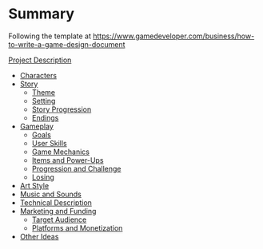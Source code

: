 # Summary

Following the template at https://www.gamedeveloper.com/business/how-to-write-a-game-design-document

[Project Description]()

- [Characters]()
- [Story]()
  - [Theme](story/theme.md)
  - [Setting]()
  - [Story Progression](story/progression.md)
  - [Endings](story/endings.md)
- [Gameplay]()
  - [Goals]()
  - [User Skills]()
  - [Game Mechanics]()
  - [Items and Power-Ups]()
  - [Progression and Challenge]()
  - [Losing]()
- [Art Style]()
- [Music and Sounds]()
- [Technical Description]()
- [Marketing and Funding]()
  - [Target Audience]()
  - [Platforms and Monetization]()
- [Other Ideas]()
